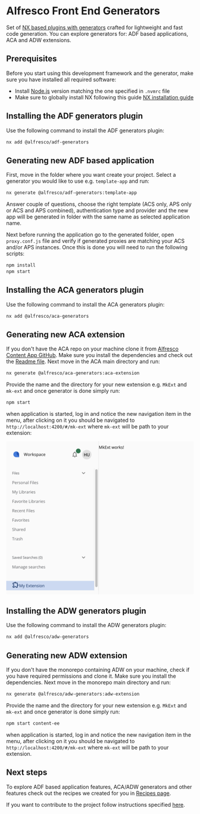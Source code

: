 # Alfresco Front End Generators

Set of [NX based plugins with generators](https://nx.dev/features/generate-code) crafted for lightweight and fast code generation. You can explore generators for: ADF based applications, ACA and ADW extensions.

## Prerequisites
Before you start using this development framework and the generator, make sure you have installed all required software:

* Install [Node.js](https://nodejs.org/en/download/) version matching the one specified in `.nvmrc` file
* Make sure to globally install NX following this guide [NX installation guide](https://nx.dev/getting-started/installation)

## Installing the ADF generators plugin
Use the following command to install the ADF generators plugin:
```sh
nx add @alfresco/adf-generators
```

## Generating new ADF based application
First, move in the folder where you want create your project. Select a generator you would like to use e.g. `template-app` and run:
```sh
nx generate @alfresco/adf-generators:template-app
```
Answer couple of questions, choose the right template (ACS only, APS only or ACS and APS combined), authentication type and provider and the new app will be generated in folder with the same name as selected application name.

Next before running the application go to the generated folder, open `proxy.conf.js` file and verify if generated proxies are matching your ACS and/or APS instances. Once this is done you will need to run the following scripts:
```sh
npm install
npm start
```

## Installing the ACA generators plugin
Use the following command to install the ACA generators plugin:
```sh
nx add @alfresco/aca-generators
```

## Generating new ACA extension
If you don't have the ACA repo on your machine clone it from [Alfresco Content App GitHub](https://github.com/Alfresco/alfresco-content-app). Make sure you install the dependencies and check out the [Readme file](https://github.com/Alfresco/alfresco-content-app/blob/develop/README.md). Next move in the ACA main directory and run:
```sh
nx generate @alfresco/aca-generators:aca-extension
```
Provide the name and the directory for your new extension e.g. `MkExt` and `mk-ext` and once generator is done simply run:
```sh
npm start
```

when application is started, log in and notice the new navigation item in the menu, after clicking on it you should be navigated to `http://localhost:4200/#/mk-ext` where `mk-ext` will be path to your extension: 

![Newly generated extension component](docs/images/aca-extension.png)

## Installing the ADW generators plugin
Use the following command to install the ADW generators plugin:
```sh
nx add @alfresco/adw-generators
```

## Generating new ADW extension
If you don't have the monorepo containing ADW on your machine, check if you have required permissions and clone it. Make sure you install the dependencies. Next move in the monorepo main directory and run:
```sh
nx generate @alfresco/adw-generators:adw-extension
```
Provide the name and the directory for your new extension e.g. `MkExt` and `mk-ext` and once generator is done simply run:
```sh
npm start content-ee
```

when application is started, log in and notice the new navigation item in the menu, after clicking on it you should be navigated to `http://localhost:4200/#/mk-ext` where `mk-ext` will be path to your extension.

## Next steps
To explore ADF based application features, ACA/ADW generators and other features check out the recipes we created for you in [Recipes page](./docs/recipes/recipes.md).

If you want to contribute to the project follow instructions specified [here](./docs/developer-docs/contributing.md).
